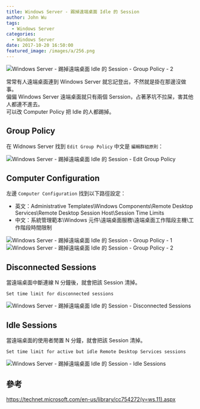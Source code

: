 ```yaml
---
title: Windows Server - 踢掉遠端桌面 Idle 的 Session
author: John Wu
tags:
  - Windows Server
categories:
  - Windows Server
date: 2017-10-20 16:50:00
featured_image: /images/a/256.png
---
```

![Windows Server - 踢掉遠端桌面 Idle 的 Session - Group Policy - 2](/images/a/368.png)

常常有人遠端桌面連到 Windows Server 就忘記登出，不然就是掛在那邊沒做事。  
偏偏 Windows Server 遠端桌面就只有兩個 Serssion，占著茅坑不拉屎，害其他人都連不進去。  
可以改 Computer Policy 把 Idle 的人都踢掉。  

<!-- more -->

## Group Policy

在 Widnows Server 找到 `Edit Group Policy` 中文是 `編輯群組原則`：  

![Windows Server - 踢掉遠端桌面 Idle 的 Session - Edit Group Policy](/images/a/366.png)

## Computer Configuration

左邊 `Computer Configuration` 找到以下路徑設定：
* 英文：Administrative Templates\Windows Components\Remote Desktop Services\Remote Desktop Session Host\Session Time Limits  
* 中文：系統管理範本\Windows 元件\遠端桌面服務\遠端桌面工作階段主機\工作階段時間限制  

![Windows Server - 踢掉遠端桌面 Idle 的 Session - Group Policy - 1](/images/a/367.png)
![Windows Server - 踢掉遠端桌面 Idle 的 Session - Group Policy - 2](/images/a/368.png)

## Disconnected Sessions

當遠端桌面中斷連線 N 分鐘後，就會把該 Session 清掉。  

`Set time limit for disconnected sessions`  

![Windows Server - 踢掉遠端桌面 Idle 的 Session - Disconnected Sessions](/images/a/369.png)

## Idle Sessions

當遠端桌面的使用者閒置 N 分鐘，就會把該 Session 清掉。  

`Set time limit for active but idle Remote Desktop Services sessions`  

![Windows Server - 踢掉遠端桌面 Idle 的 Session - Idle Sessions](/images/a/370.png)

## 參考

https://technet.microsoft.com/en-us/library/cc754272(v=ws.11).aspx